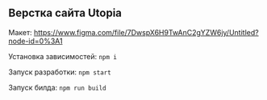 ## Верстка сайта Utopia
Макет: https://www.figma.com/file/7DwspX6H9TwAnC2gYZW6jy/Untitled?node-id=0%3A1

Установка зависимостей: ```npm i```

Запуск разработки: ```npm start```

Запуск билда:  ```npm run build```